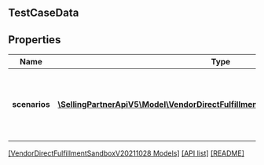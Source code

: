 ## TestCaseData

## Properties

Name | Type | Description | Notes
------------ | ------------- | ------------- | -------------
**scenarios** | [**\SellingPartnerApiV5\Model\VendorDirectFulfillmentSandboxV20211028\Scenario[]**](Scenario.md) | Set of use cases that describes the possible test scenarios. | [optional]

[[VendorDirectFulfillmentSandboxV20211028 Models]](../) [[API list]](../../Api) [[README]](../../../README.md)
